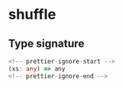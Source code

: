 # shuffle

## Type signature

```typescript
<!-- prettier-ignore-start -->
(xs: any) => any
<!-- prettier-ignore-end -->
```
